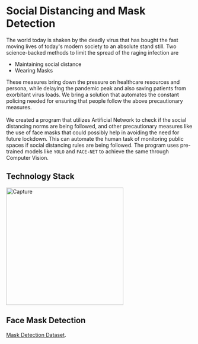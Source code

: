 # Social Distancing and Mask Detection
The world today is shaken  by the deadly virus that has bought the fast moving lives of today's modern society to an absolute stand still.
Two science-backed methods to limit the spread of the raging infection are 
* Maintaining social distance
* Wearing Masks

These measures bring down the pressure on healthcare resources and persona, while delaying the pandemic peak and also saving patients from exorbitant virus loads.
We bring a solution that automates the constant policing needed for ensuring that people follow the above precautionary measures. <br><br>
We created a program that utilizes Artificial Network to check if the social distancing norms are being followed, and other precautionary measures like the use of face masks that could possibly help in avoiding the need for future lockdown. This can automate the human task of monitoring public spaces if social distancing rules are being followed. The program uses pre-trained models like ```YOLO``` and ```FACE-NET``` to achieve the same through Computer Vision.

## Technology Stack
<img width="316" alt="Capture" src="https://user-images.githubusercontent.com/68152189/124361857-05a29400-dc4f-11eb-98df-b4b2b6d0df41.PNG">

## Face Mask Detection
[Mask Detection Dataset](https://www.kaggle.com/shantanu1118/face-mask-detection-dataset-with-4k-samples).

